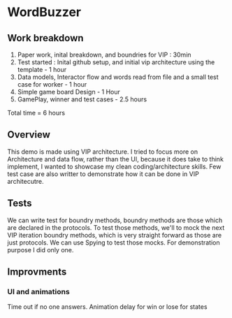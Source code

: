 # WordBuzzer

## Work breakdown

1. Paper work, inital breakdown, and boundries for VIP : 30min 
2. Test started : Inital github setup, and initial vip architecture using the template - 1 hour
3. Data models, Interactor flow and words read from file and a small test case for worker - 1 hour
4. Simple game board Design - 1 Hour 
5. GamePlay, winner and test cases - 2.5 hours

Total time = 6 hours

## Overview
This demo is made using VIP architecture. I tried to focus more on Architecture and data flow, rather than the UI, because it does take to think implement, I wanted to showcase my clean coding/architecture skills. 
Few test case are also writter to demonstrate how it can be done in VIP architecutre.

## Tests
We can write test for boundry methods, boundry methods are those which are declared in the protocols. To test those methods, we'll to mock the next VIP iteration boundry methods, which is very straight forward as those are just protocols. We can use Spying to test those mocks. For demonstration purpose I did only one.


## Improvments
### UI and animations
Time out if no one answers.
Animation delay for win or lose for states

